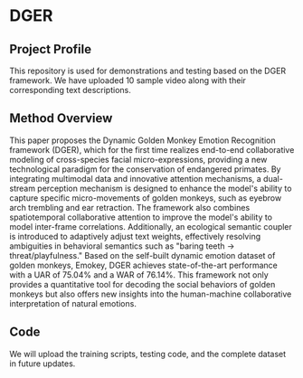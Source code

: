 # DGER

## Project Profile

This repository is used for demonstrations and testing based on the DGER framework. We have uploaded 10 sample video along with their corresponding text descriptions.

## Method Overview

This paper proposes the Dynamic Golden Monkey Emotion Recognition framework (DGER), which for the first time realizes end-to-end collaborative modeling of cross-species facial micro-expressions, providing a new technological paradigm for the conservation of endangered primates. 
By integrating multimodal data and innovative attention mechanisms, a dual-stream perception mechanism is designed to enhance the model's ability to capture specific micro-movements of golden monkeys, such as eyebrow arch trembling and ear retraction. The framework also combines spatiotemporal collaborative attention to improve the model's ability to model inter-frame correlations. 
Additionally, an ecological semantic coupler is introduced to adaptively adjust text weights, effectively resolving ambiguities in behavioral semantics such as "baring teeth → threat/playfulness." Based on the self-built dynamic emotion dataset of golden monkeys, Emokey, DGER achieves state-of-the-art performance with a UAR of 75.04% and a WAR of 76.14%. 
This framework not only provides a quantitative tool for decoding the social behaviors of golden monkeys but also offers new insights into the human-machine collaborative interpretation of natural emotions.

## Code

We will upload the training scripts, testing code, and the complete dataset in future updates.
